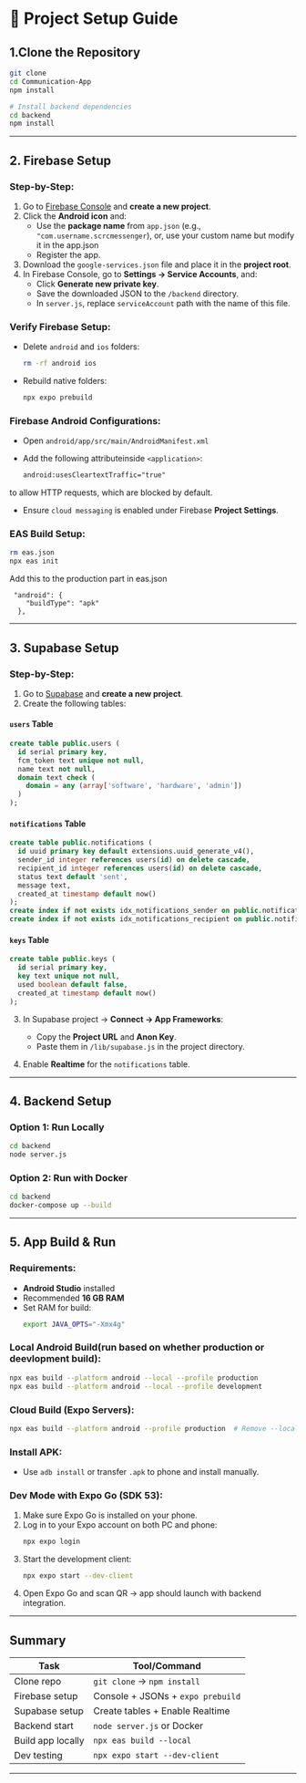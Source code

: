 # 🔧 Project Setup Guide

## 1.Clone the Repository

```bash
git clone 
cd Communication-App    
npm install

# Install backend dependencies
cd backend
npm install
```

---

## 2. Firebase Setup

### Step-by-Step:

1. Go to [Firebase Console](https://console.firebase.google.com/) and **create a new project**.
2. Click the **Android icon** and:
   - Use the **package name** from `app.json` (e.g., `"com.username.scrcmessenger`), or, use your custom name but modify it in the app.json
   - Register the app.
3. Download the `google-services.json` file and place it in the **project root**.
4. In Firebase Console, go to **Settings → Service Accounts**, and:
   - Click **Generate new private key**.
   - Save the downloaded JSON to the `/backend` directory.
   - In `server.js`, replace `serviceAccount` path with the name of this file.

### Verify Firebase Setup:

- Delete `android` and `ios` folders:
  ```bash
  rm -rf android ios
  ```
- Rebuild native folders:
  ```bash
  npx expo prebuild
  ```

### Firebase Android Configurations:

- Open `android/app/src/main/AndroidManifest.xml`

- Add the following attributeinside `<application>`:

  ```xml
  android:usesCleartextTraffic="true"
  ```
to allow HTTP requests, which are blocked by default.

- Ensure `cloud messaging` is enabled under Firebase **Project Settings**.

### EAS Build Setup:

```bash
rm eas.json
npx eas init
```
Add this to the production part in eas.json
```
 "android": {
    "buildType": "apk"
  },
  ```
---

## 3. Supabase Setup

### Step-by-Step:

1. Go to [Supabase](https://app.supabase.com/) and **create a new project**.
2. Create the following tables:

#### `users` Table

```sql
create table public.users (
  id serial primary key,
  fcm_token text unique not null,
  name text not null,
  domain text check (
    domain = any (array['software', 'hardware', 'admin'])
  )
);
```

#### `notifications` Table

```sql
create table public.notifications (
  id uuid primary key default extensions.uuid_generate_v4(),
  sender_id integer references users(id) on delete cascade,
  recipient_id integer references users(id) on delete cascade,
  status text default 'sent',
  message text,
  created_at timestamp default now()
);
create index if not exists idx_notifications_sender on public.notifications(sender_id);
create index if not exists idx_notifications_recipient on public.notifications(recipient_id);
```

#### `keys` Table

```sql
create table public.keys (
  id serial primary key,
  key text unique not null,
  used boolean default false,
  created_at timestamp default now()
);
```

3. In Supabase project → **Connect → App Frameworks**:

   - Copy the **Project URL** and **Anon Key**.
   - Paste them in `/lib/supabase.js` in the project directory.

4. Enable **Realtime** for the `notifications` table.

---

## 4. Backend Setup

### Option 1: Run Locally

```bash
cd backend
node server.js
```

### Option 2: Run with Docker

```bash
cd backend
docker-compose up --build
```

---

## 5. App Build & Run

### Requirements:

- **Android Studio** installed
- Recommended **16 GB RAM**
- Set RAM for build:
  ```bash
  export JAVA_OPTS="-Xmx4g"
  ```

### Local Android Build(run based on whether production or deevlopment build):

```bash
npx eas build --platform android --local --profile production
npx eas build --platform android --local --profile development  
```

### Cloud Build (Expo Servers):

```bash
npx eas build --platform android --profile production  # Remove --local
```

### Install APK:

- Use `adb install` or transfer `.apk` to phone and install manually.

### Dev Mode with Expo Go (SDK 53):

1. Make sure Expo Go is installed on your phone.
2. Log in to your Expo account on both PC and phone:
   ```bash
   npx expo login
   ```
3. Start the development client:
   ```bash
   npx expo start --dev-client
   ```
4. Open Expo Go and scan QR → app should launch with backend integration.

---

## Summary

| Task              | Tool/Command                      |
| ----------------- | --------------------------------- |
| Clone repo        | `git clone` → `npm install`       |
| Firebase setup    | Console + JSONs + `expo prebuild` |
| Supabase setup    | Create tables + Enable Realtime   |
| Backend start     | `node server.js` or Docker        |
| Build app locally | `npx eas build --local`           |
| Dev testing       | `npx expo start --dev-client`     |

---
